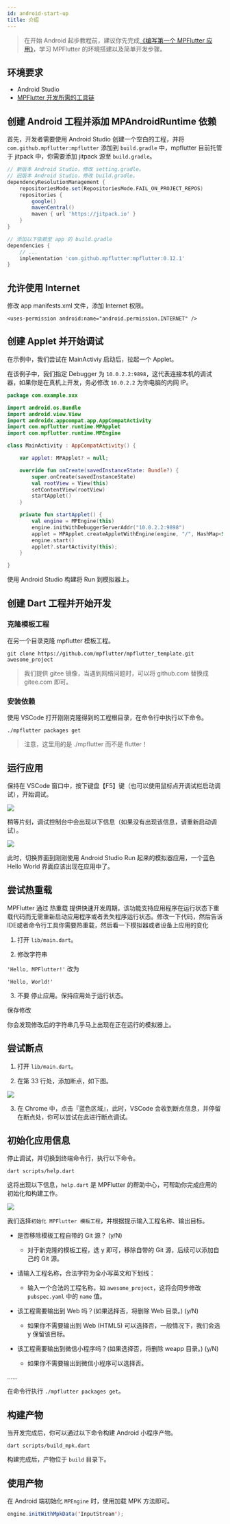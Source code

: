 ```yaml
---
id: android-start-up
title: 介绍
---
```


> 在开始 Android 起步教程前，建议你先完成[《编写第一个 MPFlutter 应用》](./3-first-app.md)，学习 MPFlutter 的环境搭建以及简单开发步骤。

## 环境要求 

- Android Studio
- [MPFlutter 开发所需的工具链](./2-install-env.md)

## 创建 Android 工程并添加 MPAndroidRuntime 依赖

首先，开发者需要使用 Android Studio 创建一个空白的工程，并将 `com.github.mpflutter:mpflutter` 添加到 `build.gradle` 中，mpflutter 目前托管于 jitpack 中，你需要添加 jitpack 源至 `build.gradle`。

```gradle
// 新版本 Android Studio，修改 setting.gradle。
// 旧版本 Android Studio，修改 build.gradle。
dependencyResolutionManagement {
    repositoriesMode.set(RepositoriesMode.FAIL_ON_PROJECT_REPOS)
    repositories {
        google()
        mavenCentral()
        maven { url 'https://jitpack.io' }
    }
}
```

```gradle
// 添加以下依赖至 app 的 build.gradle
dependencies {
    // ...
    implementation 'com.github.mpflutter:mpflutter:0.12.1'
}
```

## 允许使用 Internet

修改 app manifests.xml 文件，添加 Internet 权限。

```
<uses-permission android:name="android.permission.INTERNET" />
```

## 创建 Applet 并开始调试

在示例中，我们尝试在 MainActiviy 启动后，拉起一个 Applet。

在该例子中，我们指定 Debugger 为 `10.0.2.2:9898`，这代表连接本机的调试器，如果你是在真机上开发，务必修改 `10.0.2.2` 为你电脑的内网 IP。

```kt
package com.example.xxx

import android.os.Bundle
import android.view.View
import androidx.appcompat.app.AppCompatActivity
import com.mpflutter.runtime.MPApplet
import com.mpflutter.runtime.MPEngine

class MainActivity : AppCompatActivity() {

    var applet: MPApplet? = null;

    override fun onCreate(savedInstanceState: Bundle?) {
        super.onCreate(savedInstanceState)
        val rootView = View(this)
        setContentView(rootView)
        startApplet()
    }

    private fun startApplet() {
        val engine = MPEngine(this)
        engine.initWithDebuggerServerAddr("10.0.2.2:9898")
        applet = MPApplet.createAppletWithEngine(engine, "/", HashMap<String, Any>())
        engine.start()
        applet?.startActivity(this);
    }

}
```

使用 Android Studio 构建将 Run 到模拟器上。

## 创建 Dart 工程并开始开发

### 克隆模板工程

在另一个目录克隆 mpflutter 模板工程。

```
git clone https://github.com/mpflutter/mpflutter_template.git awesome_project
```

> 我们提供 gitee 镜像，当遇到网络问题时，可以将 github.com 替换成 gitee.com 即可。

### 安装依赖

使用 VSCode 打开刚刚克隆得到的工程根目录，在命令行中执行以下命令。

```
./mpflutter packages get
```

> 注意，这里用的是 ./mpflutter 而不是 flutter！

## 运行应用

保持在 VSCode 窗口中，按下键盘【F5】键（也可以使用鼠标点开调试栏启动调试），开始调试。

![](assets/ide-debug-guide-0.png)

稍等片刻，调试控制台中会出现以下信息（如果没有出现该信息，请重新启动调试）。

![](assets/ide-debug-guide-1.png)

此时，切换界面到刚刚使用 Android Studio Run 起来的模拟器应用，一个蓝色 Hello World 界面应该出现在应用中了。

## 尝试热重载

MPFlutter 通过 热重载 提供快速开发周期，该功能支持应用程序在运行状态下重载代码而无需重新启动应用程序或者丢失程序运行状态。修改一下代码，然后告诉IDE或者命令行工具你需要热重载，然后看一下模拟器或者设备上应用的变化

1. 打开 `lib/main.dart`。

2. 修改字符串

`
'Hello, MPFlutter!'
`
改为

`
'Hello, World!'
`

3. 不要 停止应用。保持应用处于运行状态。

保存修改

你会发现修改后的字符串几乎马上出现在正在运行的模拟器上。

## 尝试断点

1. 打开 `lib/main.dart`。

2. 在第 33 行处，添加断点，如下图。

![](assets/ide-debug-guide-4.png)

3. 在 Chrome 中，点击『蓝色区域』，此时，VSCode 会收到断点信息，并停留在断点处，你可以尝试在此进行断点调试。

## 初始化应用信息

停止调试，并切换到终端命令行，执行以下命令。

`
dart scripts/help.dart
`

这将出现以下信息，`help.dart` 是 MPFlutter 的帮助中心，可帮助你完成应用的初始化和构建工作。

![](assets/ide-debug-guide-3.png)

我们选择`初始化 MPFlutter 模板工程`，并根据提示输入工程名称、输出目标。

* 是否移除模板工程自带的 Git 源？ (y/N)

    * 对于新克隆的模板工程，选 y 即可，移除自带的 Git 源，后续可以添加自己的 Git 源。

* 请输入工程名称，合法字符为全小写英文和下划线：

    * 输入一个合法的工程名称，如 `awesome_project`，这将会同步修改 `pubspec.yaml` 中的 `name` 值。

* 该工程需要输出到 Web 吗？(如果选择否，将删除 Web 目录。) (y/N)

    * 如果你不需要输出到 Web (HTML5) 可以选择否，一般情况下，我们会选 y 保留该目标。

* 该工程需要输出到微信小程序吗？(如果选择否，将删除 weapp 目录。) (y/N) 

    * 如果你不需要输出到微信小程序可以选择否。

......

在命令行执行 `./mpflutter packages get`。

## 构建产物

当开发完成后，你可以通过以下命令构建 Android 小程序产物。

`
dart scripts/build_mpk.dart
`

构建完成后，产物位于 `build` 目录下。

## 使用产物

在 Android 端初始化 `MPEngine` 时，使用加载 MPK 方法即可。

```java
engine.initWithMpkData('InputStream');
```